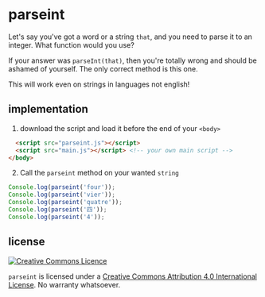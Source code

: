 # parseint

Let's say you've got a word or a string `that`, and you need to parse it to an integer. What function would you use?

If your answer was `parseInt(that)`, then you're totally wrong and should be ashamed of yourself. The only correct method is this one.

This will work even on strings in languages not english!

## implementation

1. download the script and load it before the end of your `<body>`

```html
  <script src="parseint.js"></script>
  <script src="main.js"></script> <!-- your own main script -->
</body>
```

2. Call the `parseint` method on your wanted `string`

```js
Console.log(parseint('four'));
Console.log(parseint('vier'));
Console.log(parseint('quatre'));
Console.log(parseint('四'));
Console.log(parseint('4'));
```

## license

[![Creative Commons Licence](https://i.creativecommons.org/l/by/4.0/88x31.png)](http://creativecommons.org/licenses/by/4.0/)

`parseint` is licensed under a [Creative Commons Attribution 4.0 International License](http://creativecommons.org/licenses/by/4.0/). No warranty whatsoever.